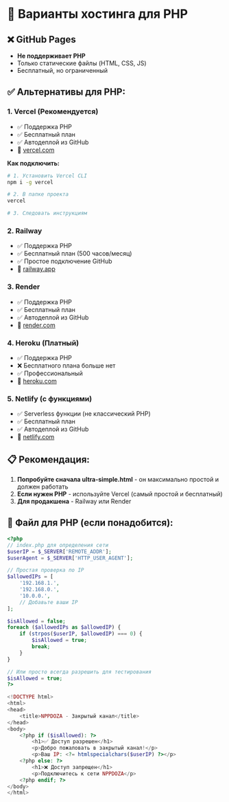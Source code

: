 # 🚀 Варианты хостинга для PHP

## ❌ GitHub Pages
- **Не поддерживает PHP**
- Только статические файлы (HTML, CSS, JS)
- Бесплатный, но ограниченный

## ✅ Альтернативы для PHP:

### 1. **Vercel** (Рекомендуется)
- ✅ Поддержка PHP
- ✅ Бесплатный план
- ✅ Автодеплой из GitHub
- 🔗 [vercel.com](https://vercel.com)

**Как подключить:**
```bash
# 1. Установить Vercel CLI
npm i -g vercel

# 2. В папке проекта
vercel

# 3. Следовать инструкциям
```

### 2. **Railway**
- ✅ Поддержка PHP
- ✅ Бесплатный план (500 часов/месяц)
- ✅ Простое подключение GitHub
- 🔗 [railway.app](https://railway.app)

### 3. **Render**
- ✅ Поддержка PHP
- ✅ Бесплатный план
- ✅ Автодеплой из GitHub
- 🔗 [render.com](https://render.com)

### 4. **Heroku** (Платный)
- ✅ Поддержка PHP
- ❌ Бесплатного плана больше нет
- ✅ Профессиональный
- 🔗 [heroku.com](https://heroku.com)

### 5. **Netlify** (с функциями)
- ✅ Serverless функции (не классический PHP)
- ✅ Бесплатный план
- ✅ Автодеплой из GitHub
- 🔗 [netlify.com](https://netlify.com)

## 📋 Рекомендация:

1. **Попробуйте сначала ultra-simple.html** - он максимально простой и должен работать
2. **Если нужен PHP** - используйте Vercel (самый простой и бесплатный)
3. **Для продакшена** - Railway или Render

## 🔧 Файл для PHP (если понадобится):

```php
<?php
// index.php для определения сети
$userIP = $_SERVER['REMOTE_ADDR'];
$userAgent = $_SERVER['HTTP_USER_AGENT'];

// Простая проверка по IP
$allowedIPs = [
    '192.168.1.',
    '192.168.0.',
    '10.0.0.',
    // Добавьте ваши IP
];

$isAllowed = false;
foreach ($allowedIPs as $allowedIP) {
    if (strpos($userIP, $allowedIP) === 0) {
        $isAllowed = true;
        break;
    }
}

// Или просто всегда разрешить для тестирования
$isAllowed = true;
?>

<!DOCTYPE html>
<html>
<head>
    <title>NPPDOZA - Закрытый канал</title>
</head>
<body>
    <?php if ($isAllowed): ?>
        <h1>✅ Доступ разрешен</h1>
        <p>Добро пожаловать в закрытый канал!</p>
        <p>Ваш IP: <?= htmlspecialchars($userIP) ?></p>
    <?php else: ?>
        <h1>❌ Доступ запрещен</h1>
        <p>Подключитесь к сети NPPDOZA</p>
    <?php endif; ?>
</body>
</html>
```
